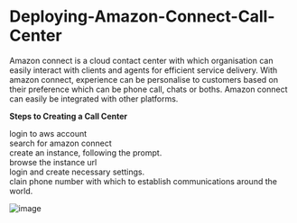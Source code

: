 # Deploying-Amazon-Connect-Call-Center

Amazon connect is a cloud contact center with which organisation can easily interact with clients and agents for efficient service delivery. With amazon connect, experience can be personalise to customers based on their preference which can be phone call, chats or boths. Amazon connect can easily be integrated with other platforms. 

**Steps to Creating a Call Center** 


login to aws account                                                                                                                                          
search for amazon connect                                                                                                                                 
create an instance, following the prompt.                                                                                                                   
browse the instance url                                                                                                                                 
login and create necessary settings.                                                                                                                         
clain phone number with which to establish communications around the world.                                                                                 



![image](https://github.com/Edosaig/Deploying-Amazon-Connect-Call-Center/assets/107155943/f40ef02c-873c-452c-bcc0-2c23da14e7ae)
